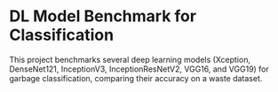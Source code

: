 # DL Model Benchmark for Classification
 This project benchmarks several deep learning models (Xception, DenseNet121, InceptionV3, InceptionResNetV2, VGG16, and VGG19) for garbage classification, comparing their accuracy on a waste dataset.
